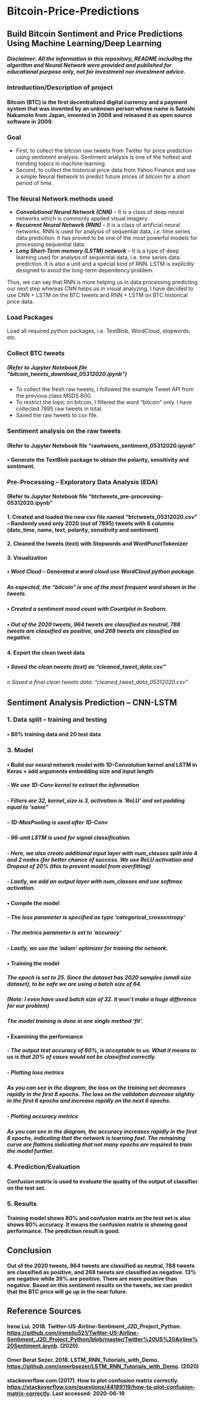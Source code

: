# Bitcoin-Price-Predictions
## **Build Bitcoin Sentiment and Price Predictions Using Machine Learning/Deep Learning**

#### *Disclaimer: All the information in this repository, README including the algorithm and Neural Network were provided and published for educational purpose only, not for investment nor investment advice.*

### **Introduction/Description of project**

#### Bitcoin (BTC) is the first decentralized digital currency and a payment system that was invented by an unknown person whose name is Satoshi Nakamoto from Japan, invented in 2008 and released it as open source software in 2009.

### **Goal**
*	First, to collect the bitcoin raw tweets from Twitter for price prediction using sentiment analysis. Sentiment analysis is one of the hottest and trending topics in machine learning.
* Second, to collect the historical price data from Yahoo Finance and use a simple Neural Network to predict future prices of bitcoin for a short period of time.

### **The Neural Network methods used**
* ***Convolutional Neural Network (CNN)*** – It is a class of deep neural networks which is commonly applied visual imagery.
* ***Recurrent Neural Network (RNN)*** – It is a class of artificial neural networks. RNN is used for analysis of sequential data, i.e. time series data prediction. It has proved to be one of the most powerful models for processing sequential data. 
* ***Long Short-Term memory (LSTM) network*** – It is a type of deep learning used for analysis of sequential data, i.e. time series data prediction. It is also a unit and a special kind of RNN. LSTM is explicitly designed to avoid the long-term dependency problem.

Thus, we can say that RNN is more helping us in data processing predicting our next step whereas CNN helps us in visual analyzing.
I have decided to use CNN + LSTM on the BTC tweets and RNN + LSTM on BTC historical price data.

### **Load Packages**
Load all required python packages, i.e. TextBlob, WordCloud, stopwords, etc.

### Collect BTC tweets
##### (Refer to Jupyter Notebook file “bitcoin_tweets_download_05312020.ipynb”)

* To collect the fresh raw tweets, I followed the example Tweet API from the previous class MSDS 600. 
* To restrict the topic on bitcoin, I filtered the word “bitcoin” only. I have collected 7895 raw tweets in total.
* Saved the raw tweets to csv file.

### **Sentiment analysis on the raw tweets**
#### (Refer to Jupyter Notebook file “rawtweets_sentiment_05312020.ipynb”

#### •	Generate the TextBlob package to obtain the polarity, sensitivity and sentiment. 

### Pre-Processing – Exploratory Data Analysis (EDA)
#### (Refer to Jupyter Notebook file “btctweets_pre-processing-05312020.ipynb”

#### 1.	Created and loaded the new csv file named “btctweets_05312020.csv” – Randomly used only 2020 (out of 7895) tweets with 6 columns (date_time, name, text, polarity, sensitivity and sentiment)

#### 2.	Cleaned the tweets (text) with Stopwords and WordPunctTokenizer

#### 3.	Visualization
 ##### •	Word Cloud – Generated a word cloud use WordCloud python package.
 ##### As expected, the “bitcoin” is one of the most frequent word shown in the tweets.

##### •	Created a sentiment mood count with Countplot in Seaborn.

##### •	Out of the 2020 tweets, 964 tweets are classified as neutral, 788 tweets are classified as positive, and 268 tweets are classified as negative.

#### 4.	Export the clean tweet data 
 ##### •	Saved the clean tweets (text) as “cleaned_tweet_data.csv”
 ###### o	Saved a final clean tweets data: “cleaned_tweet_data_05312020.csv”


## Sentiment Analysis Prediction – CNN-LSTM

### 1.	Data split – training and testing

#### •	80% training data and 20 test data

### 3.	Model

#### •	Build our neural network model with 1D-Convolution kernel and LSTM in Keras + add arguments embedding size and input length

##### -	We use 1D-Conv kernel to extract the information
##### -	Filters are 32, kernel_size is 3, activation is ‘ReLU’ and set padding equal to ‘same”
##### -	1D-MaxPooling is used after 1D-Conv
##### -	96-unit LSTM is used for signal classification.
##### -	Here, we also create additional input layer with num_classes split into 4 and 2 nodes (for better chance of success. We use ReLU activation and Dropout of 20% (this to prevent model from overfitting)	 
##### -	Lastly, we add an output layer with num_classes and use softmax activation.

#### •	Compile the model
##### -	The loss parameter is specified as type ‘categorical_crossentropy’
##### -	The metrics parameter is set to ‘accuracy’
##### -	Lastly, we use the ‘adam’ optimizer for training the network.

#### •	Training the model
##### The epoch is set to 25. Since the dataset has 2020 samples (small size dataset), to be safe we are using a batch size of 64. 
##### (Note: I even have used batch size of 32.  It won’t make a huge difference for our problem)
##### The model training is done in one single method ‘fit’.
 
#### •	Examining the performance 
##### -	The output test accuracy of 80%, is acceptable to us. What it means to us is that 20% of cases would not be classified correctly.

##### -	Plotting loss metrics
##### As you can see in the diagram, the loss on the training set decreases rapidly in the first 8 epochs. The loss on the validation decrease slightly in the first 6 epochs and increase rapidly on the next 6 epochs. 
 	 
##### -	Plotting accuracy metrics
##### As you can see in the diagram, the accuracy increases rapidly in the first 8 epochs, indicating that the network is learning fast. The remaining curve are flattens indicating that not many epochs are required to train the model further.

### 4.	Prediction/Evaluation
#### Confusion matrix is used to evaluate the quality of the output of classifier on the test set.

### 5.	Results
#### Training model shows 80% and confusion matrix on the test set is also shows 80% accuracy. It means the confusion matrix is showing good performance. The prediction result is good.

## Conclusion
#### Out of the 2020 tweets, 964 tweets are classified as neutral, 788 tweets are classified as positive, and 268 tweets are classified as negative. 13% are negative while 39% are positive. There are more positive than negative. Based on this sentiment results on the tweets, we can predict that the BTC price will go up in the near future.


## Reference Sources

#### Irene Lui. 2018. Twitter-US-Airline-Sentiment_J2D_Project_Python. https://github.com/ireneliu521/Twitter-US-Airline-Sentiment_J2D_Project_Python/blob/master/Twitter%20US%20Airline%20Sentiment.ipynb. (2020).

#### Omer Berat Sezer. 2018. LSTM_RNN_Tutorials_with_Demo. https://github.com/omerbsezer/LSTM_RNN_Tutorials_with_Demo. (2020)

#### stackoverflow.com (2017). How to plot confusion matrix correctly. https://stackoverflow.com/questions/44189119/how-to-plot-confusion-matrix-correctly. Last accessed: 2020-06-19

```

